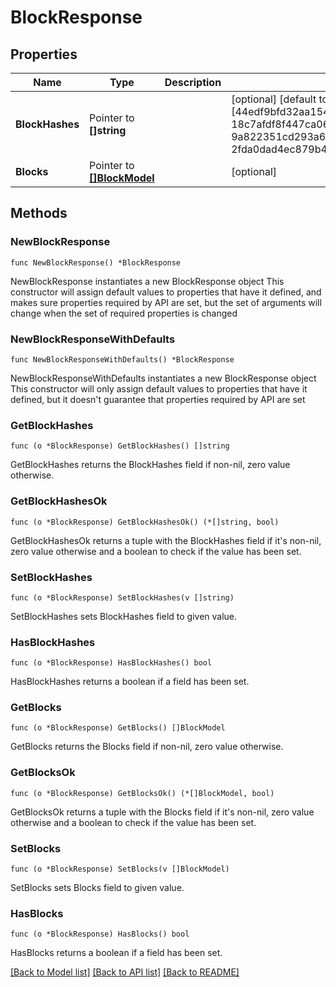 # BlockResponse

## Properties

Name | Type | Description | Notes
------------ | ------------- | ------------- | -------------
**BlockHashes** | Pointer to **[]string** |  | [optional] [default to [44edf9bfd32aa154bfad64485882f184372b64bd60565ba121b42fc3cb1238f3, 18c7afdf8f447ca06adb8b4946dc45f5feb1188c7d177da6094dfbc760eca699, 9a822351cd293a653f6721afec1646bd1690da7124b5fbe87001711406010604, 2fda0dad4ec879b4ad02ebb68c757955cab305558998129a7de111ab852e7dcb]]
**Blocks** | Pointer to [**[]BlockModel**](BlockModel.md) |  | [optional] 

## Methods

### NewBlockResponse

`func NewBlockResponse() *BlockResponse`

NewBlockResponse instantiates a new BlockResponse object
This constructor will assign default values to properties that have it defined,
and makes sure properties required by API are set, but the set of arguments
will change when the set of required properties is changed

### NewBlockResponseWithDefaults

`func NewBlockResponseWithDefaults() *BlockResponse`

NewBlockResponseWithDefaults instantiates a new BlockResponse object
This constructor will only assign default values to properties that have it defined,
but it doesn't guarantee that properties required by API are set

### GetBlockHashes

`func (o *BlockResponse) GetBlockHashes() []string`

GetBlockHashes returns the BlockHashes field if non-nil, zero value otherwise.

### GetBlockHashesOk

`func (o *BlockResponse) GetBlockHashesOk() (*[]string, bool)`

GetBlockHashesOk returns a tuple with the BlockHashes field if it's non-nil, zero value otherwise
and a boolean to check if the value has been set.

### SetBlockHashes

`func (o *BlockResponse) SetBlockHashes(v []string)`

SetBlockHashes sets BlockHashes field to given value.

### HasBlockHashes

`func (o *BlockResponse) HasBlockHashes() bool`

HasBlockHashes returns a boolean if a field has been set.

### GetBlocks

`func (o *BlockResponse) GetBlocks() []BlockModel`

GetBlocks returns the Blocks field if non-nil, zero value otherwise.

### GetBlocksOk

`func (o *BlockResponse) GetBlocksOk() (*[]BlockModel, bool)`

GetBlocksOk returns a tuple with the Blocks field if it's non-nil, zero value otherwise
and a boolean to check if the value has been set.

### SetBlocks

`func (o *BlockResponse) SetBlocks(v []BlockModel)`

SetBlocks sets Blocks field to given value.

### HasBlocks

`func (o *BlockResponse) HasBlocks() bool`

HasBlocks returns a boolean if a field has been set.


[[Back to Model list]](../README.md#documentation-for-models) [[Back to API list]](../README.md#documentation-for-api-endpoints) [[Back to README]](../README.md)


